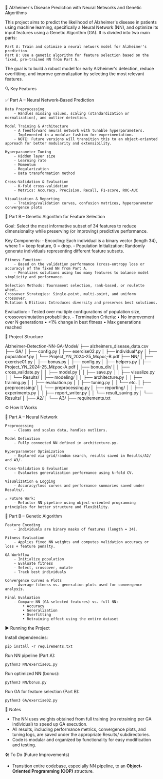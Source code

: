 🧠 Alzheimer's Disease Prediction with Neural Networks and Genetic Algorithms

This project aims to predict the likelihood of Alzheimer's disease in patients using machine learning, specifically a Neural Network (NN), and optimize its input features using a Genetic Algorithm (GA). It is divided into two main parts:

    Part A: Train and optimize a neural network model for Alzheimer's prediction.
    Part B: Use a genetic algorithm for feature selection based on the fixed, pre-trained NN from Part A.

The goal is to build a robust model for early Alzheimer's detection, reduce overfitting, and improve generalization by selecting the most relevant features.

🔍 Key Features

✅ Part A – Neural Network-Based Prediction

    Data Preprocessing
        - Handles missing values, scaling (standardization or normalization), and outlier detection.

    Model Training & Architecture
        - A feedforward neural network with tunable hyperparameters.
        - Implemented in a modular fashion for experimentation.
        - NOTE: Future versions will transition this to an object-oriented approach for better modularity and extensibility.

    Hyperparameter Tuning
        - Hidden layer size
        - Learning rate
        - Momentum
        - Regularization
        - Data transformation method

    Cross-Validation & Evaluation
        - K-fold cross-validation
        - Metrics: Accuracy, Precision, Recall, F1-score, ROC-AUC

    Visualization & Reporting
        - Training/validation curves, confusion matrices, hyperparameter convergence plots

🧬 Part B – Genetic Algorithm for Feature Selection

Goal:
    Select the most informative subset of 34 features to reduce dimensionality while preserving (or improving) predictive performance.

Key Components:
    - Encoding: Each individual is a binary vector (length 34), where 1 = keep feature, 0 = drop.
    - Population Initialization: Randomly generate individuals representing different feature subsets.

    Fitness Function:
        - Based on the validation performance (cross-entropy loss or accuracy) of the fixed NN from Part A.
        - Penalizes solutions using too many features to balance model simplicity and performance.

    Selection Methods: Tournament selection, rank-based, or roulette wheel.
    Crossover Strategies: Single-point, multi-point, and uniform crossover.
    Mutation & Elitism: Introduces diversity and preserves best solutions.

Evaluation:
    - Tested over multiple configurations of population size, crossover/mutation probabilities.
    - Termination Criteria:
        • No improvement over N generations
        • <1% change in best fitness
        • Max generations reached

📁 Project Structure

Alzheimer-Detection-NN-GA-Model/
├── alzheimers_disease_data.csv
├── GA/
│   ├── config.py
│   ├── exercise02.py
│   ├── individual*.py
│   ├── population*.py
│   └── Project_ΥΝ_2024-25_Μέρος-Β.pdf
├── NN/
│   ├── exercise01.py
│   ├── bonus.py
│   ├── config.py
│   ├── helpers.py
│   ├── Project_ΥΝ_2024-25_Μέρος-Α.pdf
│   ├── bonus_dir/
│   │   ├── cross_validate.py
│   │   ├── model.py
│   │   ├── save.py
│   │   ├── visualize.py
│   │   └── Results/
│   ├── modeling/
│   │   ├── architecture.py
│   │   ├── training.py
│   │   ├── evaluation.py
│   │   ├── tuning.py
│   │   └── etc.
│   ├── preprocessing/
│   │   └── preprocessing.py
│   ├── reporting/
│   │   ├── experiments.py
│   │   ├── report_writer.py
│   │   └── result_saving.py
│   └── Results/
│       ├── A2/
│       └── A3/
├── requirements.txt


⚙️ How It Works

🧠 Part A – Neural Network

    Preprocessing
        - Cleans and scales data, handles outliers.

    Model Definition
        - Fully connected NN defined in architecture.py.

    Hyperparameter Optimization
        - Explored via grid/random search, results saved in Results/A2/ and A3/.

    Cross-Validation & Evaluation
        - Evaluates generalization performance using k-fold CV.

    Visualization & Logging
        - Accuracy/loss curves and performance summaries saved under Results/.

    ⚠️ Future Work:
        - Refactor NN pipeline using object-oriented programming principles for better structure and flexibility.

🧬 Part B – Genetic Algorithm

    Feature Encoding
        - Individuals are binary masks of features (length = 34).

    Fitness Evaluation
        - Applies fixed NN weights and computes validation accuracy or loss + feature penalty.

    GA Workflow
        - Initialize population
        - Evaluate fitness
        - Select, crossover, mutate
        - Track best individuals

    Convergence Curves & Plots
        - Average fitness vs. generation plots used for convergence analysis.

    Final Evaluation
        - Compare NN (GA-selected features) vs. full NN:
            • Accuracy
            • Generalization
            • Overfitting
            • Retraining effect using the entire dataset

▶️ Running the Project

Install dependencies:

    pip install -r requirements.txt

Run NN pipeline (Part A):

    python3 NN/exercise01.py

Run optimized NN (bonus):

    python3 NN/bonus.py

Run GA for feature selection (Part B):

    python3 GA/exercise02.py

📝 Notes

- The NN uses weights obtained from full training (no retraining per GA individual) to speed up GA execution.
- All results, including performance metrics, convergence plots, and tuning logs, are saved under the appropriate Results/ subdirectories.
- Code is modular and organized by functionality for easy modification and testing.

🛠️ To Do (Future Improvements)

- Transition entire codebase, especially NN pipeline, to an **Object-Oriented Programming (OOP)** structure.



